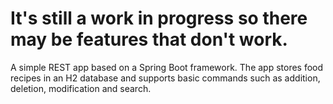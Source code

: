 # It's still a work in progress so there may be features that don't work.

A simple REST app based on a Spring Boot framework. The app stores food recipes in an H2 database and supports basic commands such as addition, deletion, modification and search.
